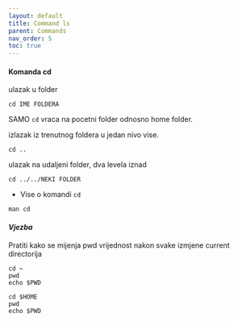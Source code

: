 ```yaml
---
layout: default
title: Command ls
parent: Commands
nav_order: 5
toc: true
---
```



#### Komanda **cd**

ulazak u folder

```
cd IME FOLDERA
```

SAMO `cd` vraca na pocetni folder odnosno home folder.


izlazak iz trenutnog foldera u jedan nivo vise.

```
cd ..
```

ulazak na udaljeni folder, dva levela iznad

```
cd ../../NEKI FOLDER
```

* Vise o komandi `cd`

````
man cd
````

#### ***Vjezba***

Pratiti kako se mijenja pwd vrijednost nakon svake izmjene current directorija

```
cd ~
pwd
echo $PWD
```

```
cd $HOME
pwd
echo $PWD
```
